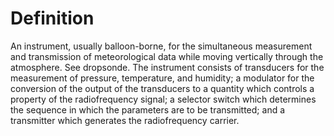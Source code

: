 # Definition

An instrument, usually balloon-borne, for the simultaneous measurement
and transmission of meteorological data while moving vertically through
the atmosphere. See dropsonde. The instrument consists of transducers
for the measurement of pressure, temperature, and humidity; a modulator
for the conversion of the output of the transducers to a quantity which
controls a property of the radiofrequency signal; a selector switch
which determines the sequence in which the parameters are to be
transmitted; and a transmitter which generates the radiofrequency
carrier.
